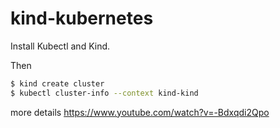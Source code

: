 # kind-kubernetes

Install Kubectl and Kind.

Then

```bash
$ kind create cluster
$ kubectl cluster-info --context kind-kind
```

more details https://www.youtube.com/watch?v=-Bdxqdi2Qpo
